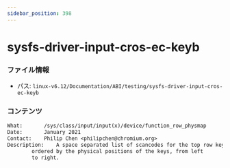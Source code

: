 ```yaml
---
sidebar_position: 398
---
```

# sysfs-driver-input-cros-ec-keyb

### ファイル情報

- パス: `linux-v6.12/Documentation/ABI/testing/sysfs-driver-input-cros-ec-keyb`

### コンテンツ

```txt
What:		/sys/class/input/input(x)/device/function_row_physmap
Date:		January 2021
Contact:	Philip Chen <philipchen@chromium.org>
Description:	A space separated list of scancodes for the top row keys,
		ordered by the physical positions of the keys, from left
		to right.

```
